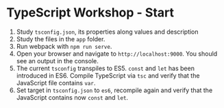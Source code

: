# TypeScript Workshop - Start

1. Study `tsconfig.json`, its properties along values and description
2. Study the files in the `app` folder.
3. Run webpack with `npm run serve`.
4. Open your browser and navigate to `http://localhost:9000`. You should see an output in the console.
5. The current `tsconfig` transpiles to ES5. `const` and `let` has been introduced in ES6. Compile TypeScript via `tsc` and verify that the JavaScript file contains `var`.
6. Set target in `tsconfig.json` to `es6`, recompile again and verify that the JavaScript contains now `const` and `let`.
